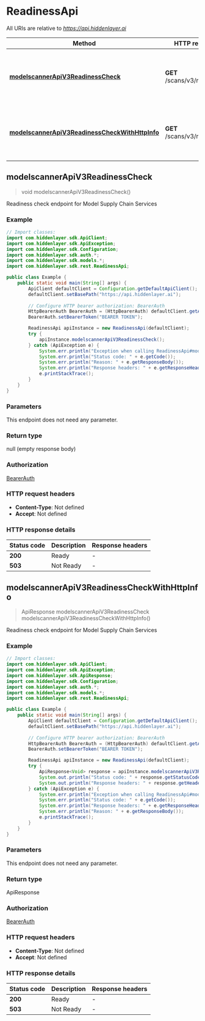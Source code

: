 # ReadinessApi

All URIs are relative to *https://api.hiddenlayer.ai*

| Method | HTTP request | Description |
|------------- | ------------- | -------------|
| [**modelscannerApiV3ReadinessCheck**](ReadinessApi.md#modelscannerApiV3ReadinessCheck) | **GET** /scans/v3/readiness | Readiness check endpoint for Model Supply Chain Services |
| [**modelscannerApiV3ReadinessCheckWithHttpInfo**](ReadinessApi.md#modelscannerApiV3ReadinessCheckWithHttpInfo) | **GET** /scans/v3/readiness | Readiness check endpoint for Model Supply Chain Services |



## modelscannerApiV3ReadinessCheck

> void modelscannerApiV3ReadinessCheck()

Readiness check endpoint for Model Supply Chain Services

### Example

```java
// Import classes:
import com.hiddenlayer.sdk.ApiClient;
import com.hiddenlayer.sdk.ApiException;
import com.hiddenlayer.sdk.Configuration;
import com.hiddenlayer.sdk.auth.*;
import com.hiddenlayer.sdk.models.*;
import com.hiddenlayer.sdk.rest.ReadinessApi;

public class Example {
    public static void main(String[] args) {
        ApiClient defaultClient = Configuration.getDefaultApiClient();
        defaultClient.setBasePath("https://api.hiddenlayer.ai");
        
        // Configure HTTP bearer authorization: BearerAuth
        HttpBearerAuth BearerAuth = (HttpBearerAuth) defaultClient.getAuthentication("BearerAuth");
        BearerAuth.setBearerToken("BEARER TOKEN");

        ReadinessApi apiInstance = new ReadinessApi(defaultClient);
        try {
            apiInstance.modelscannerApiV3ReadinessCheck();
        } catch (ApiException e) {
            System.err.println("Exception when calling ReadinessApi#modelscannerApiV3ReadinessCheck");
            System.err.println("Status code: " + e.getCode());
            System.err.println("Reason: " + e.getResponseBody());
            System.err.println("Response headers: " + e.getResponseHeaders());
            e.printStackTrace();
        }
    }
}
```

### Parameters

This endpoint does not need any parameter.

### Return type


null (empty response body)

### Authorization

[BearerAuth](../README.md#BearerAuth)

### HTTP request headers

- **Content-Type**: Not defined
- **Accept**: Not defined

### HTTP response details
| Status code | Description | Response headers |
|-------------|-------------|------------------|
| **200** | Ready |  -  |
| **503** | Not Ready |  -  |

## modelscannerApiV3ReadinessCheckWithHttpInfo

> ApiResponse<Void> modelscannerApiV3ReadinessCheck modelscannerApiV3ReadinessCheckWithHttpInfo()

Readiness check endpoint for Model Supply Chain Services

### Example

```java
// Import classes:
import com.hiddenlayer.sdk.ApiClient;
import com.hiddenlayer.sdk.ApiException;
import com.hiddenlayer.sdk.ApiResponse;
import com.hiddenlayer.sdk.Configuration;
import com.hiddenlayer.sdk.auth.*;
import com.hiddenlayer.sdk.models.*;
import com.hiddenlayer.sdk.rest.ReadinessApi;

public class Example {
    public static void main(String[] args) {
        ApiClient defaultClient = Configuration.getDefaultApiClient();
        defaultClient.setBasePath("https://api.hiddenlayer.ai");
        
        // Configure HTTP bearer authorization: BearerAuth
        HttpBearerAuth BearerAuth = (HttpBearerAuth) defaultClient.getAuthentication("BearerAuth");
        BearerAuth.setBearerToken("BEARER TOKEN");

        ReadinessApi apiInstance = new ReadinessApi(defaultClient);
        try {
            ApiResponse<Void> response = apiInstance.modelscannerApiV3ReadinessCheckWithHttpInfo();
            System.out.println("Status code: " + response.getStatusCode());
            System.out.println("Response headers: " + response.getHeaders());
        } catch (ApiException e) {
            System.err.println("Exception when calling ReadinessApi#modelscannerApiV3ReadinessCheck");
            System.err.println("Status code: " + e.getCode());
            System.err.println("Response headers: " + e.getResponseHeaders());
            System.err.println("Reason: " + e.getResponseBody());
            e.printStackTrace();
        }
    }
}
```

### Parameters

This endpoint does not need any parameter.

### Return type


ApiResponse<Void>

### Authorization

[BearerAuth](../README.md#BearerAuth)

### HTTP request headers

- **Content-Type**: Not defined
- **Accept**: Not defined

### HTTP response details
| Status code | Description | Response headers |
|-------------|-------------|------------------|
| **200** | Ready |  -  |
| **503** | Not Ready |  -  |


